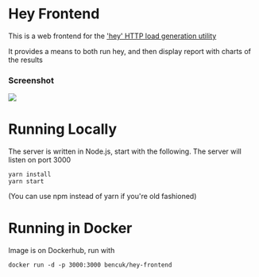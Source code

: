 # Hey Frontend
This is a web frontend for the ['hey' HTTP load generation utility](https://github.com/rakyll/hey)

It provides a means to both run hey, and then display report with charts of the results

### Screenshot
![](https://user-images.githubusercontent.com/14982936/56269600-ec53b280-60eb-11e9-93ea-0917b3a9827c.png)

# Running Locally
The server is written in Node.js, start with the following. The server will listen on port 3000
```
yarn install
yarn start
```
(You can use npm instead of yarn if you're old fashioned)

# Running in Docker
Image is on Dockerhub, run with 
```
docker run -d -p 3000:3000 bencuk/hey-frontend
```
